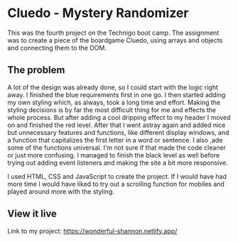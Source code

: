 # Cluedo - Mystery Randomizer

This was the fourth project on the Technigo boot camp. The assignment was to create a piece of the boardgame Cluedo, using arrays and objects and connecting them to the DOM.

## The problem

A lot of the design was already done, so I could start with the logic right away. I finished the blue requirements first in one go. I then started adding my own styling which, as always, took a long time and effort. Making the styling decisions is by far the most difficult thing for me and effects the whole process. But after adding a cool dripping effect to my header I moved on and finished the red level. After that I went astray again and added nice but unnecessary features and functions, like different display windows, and a function that capitalizes the first letter in a word or sentence. I also ,ade some of the functions universal. I'm not sure if that made the code cleaner or just more confusing. I managed to finish the black level as well before trying out adding event listeners and making the site a bit more responsive.

I used HTML, CSS and JavaScript to create the project. If I would have had more time I would have liked to try out a scrolling function for mobiles and played around more with the styling.

## View it live

Link to my project: https://wonderful-shannon.netlify.app/
